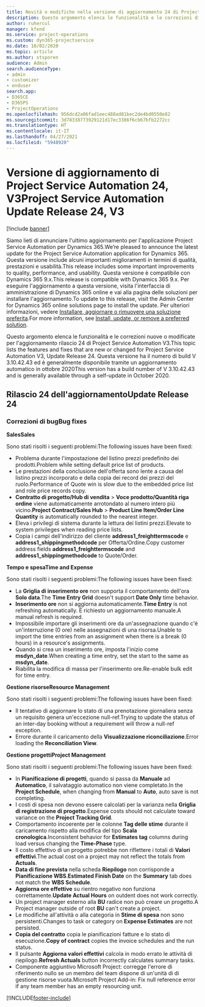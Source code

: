 ```yaml
---
title: Novità o modifiche nella versione di aggiornamento 24 di Project Service Automation V3
description: Questo argomento elenca le funzionalità e le correzioni disponibili nella versione di aggiornamento 24 di Project Service Automation V3.
author: ruhercul
manager: kfend
ms.service: project-operations
ms.custom: dyn365-projectservice
ms.date: 10/02/2020
ms.topic: article
ms.author: stsporen
audience: Admin
search.audienceType:
- admin
- customizer
- enduser
search.app:
- D365CE
- D365PS
- ProjectOperations
ms.openlocfilehash: 956dcd2a06fad1eec488ad81bec2de4bd0550e82
ms.sourcegitcommit: 3d78338773929121d17ec3386f6cb67bfb2272cc
ms.translationtype: HT
ms.contentlocale: it-IT
ms.lasthandoff: 04/27/2021
ms.locfileid: "5948920"
---
```

# <a name="project-service-automation-update-release-24-v3"></a><span data-ttu-id="01207-103">Versione di aggiornamento di Project Service Automation 24, V3</span><span class="sxs-lookup"><span data-stu-id="01207-103">Project Service Automation Update Release 24, V3</span></span>

[!include [banner](../includes/psa-now-project-operations.md)]

<span data-ttu-id="01207-104">Siamo lieti di annunciare l'ultimo aggiornamento per l'applicazione Project Service Automation per Dynamics 365.</span><span class="sxs-lookup"><span data-stu-id="01207-104">We’re pleased to announce the latest update for the Project Service Automation application for Dynamics 365.</span></span> <span data-ttu-id="01207-105">Questa versione include alcuni importanti miglioramenti in termini di qualità, prestazioni e usabilità.</span><span class="sxs-lookup"><span data-stu-id="01207-105">This release includes some important improvements to quality, performance, and usability.</span></span> <span data-ttu-id="01207-106">Questa versione è compatibile con Dynamics 365 9.x.</span><span class="sxs-lookup"><span data-stu-id="01207-106">This release is compatible with Dynamics 365 9.x.</span></span> <span data-ttu-id="01207-107">Per eseguire l'aggiornamento a questa versione, visita l'interfaccia di amministrazione di Dynamics 365 online e vai alla pagina delle soluzioni per installare l'aggiornamento.</span><span class="sxs-lookup"><span data-stu-id="01207-107">To update to this release, visit the Admin Center for Dynamics 365 online solutions page to install the update.</span></span> <span data-ttu-id="01207-108">Per ulteriori informazioni, vedere [Installare, aggiornare o rimuovere una soluzione preferita](/power-platform/admin/install-remove-preferred-solution).</span><span class="sxs-lookup"><span data-stu-id="01207-108">For more information, see [Install, update, or remove a preferred solution](/power-platform/admin/install-remove-preferred-solution).</span></span>

<span data-ttu-id="01207-109">Questo argomento elenca le funzionalità e le correzioni nuove o modificate per l'aggiornamento rilascio 24 di Project Service Automation V3.</span><span class="sxs-lookup"><span data-stu-id="01207-109">This topic lists the features and fixes that are new or changed for Project Service Automation V3, Update Release 24.</span></span> <span data-ttu-id="01207-110">Questa versione ha il numero di build V 3.10.42.43 ed è generalmente disponibile tramite un aggiornamento automatico in ottobre 2020</span><span class="sxs-lookup"><span data-stu-id="01207-110">This version has a build number of V 3.10.42.43 and is generally available through a self-update in October 2020.</span></span>

## <a name="update-release-24"></a><span data-ttu-id="01207-111">Rilascio 24 dell'aggiornamento</span><span class="sxs-lookup"><span data-stu-id="01207-111">Update Release 24</span></span>

### <a name="bug-fixes"></a><span data-ttu-id="01207-112">Correzioni di bug</span><span class="sxs-lookup"><span data-stu-id="01207-112">Bug fixes</span></span>

<span data-ttu-id="01207-113">**Sales**</span><span class="sxs-lookup"><span data-stu-id="01207-113">**Sales**</span></span>

<span data-ttu-id="01207-114">Sono stati risolti i seguenti problemi:</span><span class="sxs-lookup"><span data-stu-id="01207-114">The following issues have been fixed:</span></span>

- <span data-ttu-id="01207-115">Problema durante l'impostazione del listino prezzi predefinito dei prodotti.</span><span class="sxs-lookup"><span data-stu-id="01207-115">Problem while setting default price list of products.</span></span>
- <span data-ttu-id="01207-116">Le prestazioni della conclusione dell'offerta sono lente a causa del listino prezzi incorporato e della copia dei record dei prezzi del ruolo.</span><span class="sxs-lookup"><span data-stu-id="01207-116">Performance of Quote win is slow due to the embedded price list and role price records copy.</span></span>
- <span data-ttu-id="01207-117">**Contratto di progetto/Hub di vendita** > **Voce prodotto/Quantità riga ordine** viene automaticamente arrotondato al numero intero più vicino.</span><span class="sxs-lookup"><span data-stu-id="01207-117">**Project Contract/Sales Hub** > **Product Line Item/Order Line Quantity** is automatically rounded to the nearest integer.</span></span>
- <span data-ttu-id="01207-118">Eleva i privilegi di sistema durante la lettura dei listini prezzi.</span><span class="sxs-lookup"><span data-stu-id="01207-118">Elevate to system privileges when reading price lists.</span></span>
- <span data-ttu-id="01207-119">Copia i campi dell'indirizzo del cliente **address1_freighttermscode** e **address1_shippingmethodcode** per Offerta/Ordine.</span><span class="sxs-lookup"><span data-stu-id="01207-119">Copy customer address fields **address1_freighttermscode** and **address1_shippingmethodcode** to Quote/Order.</span></span> 


<span data-ttu-id="01207-120">**Tempo e spesa**</span><span class="sxs-lookup"><span data-stu-id="01207-120">**Time and Expense**</span></span>

<span data-ttu-id="01207-121">Sono stati risolti i seguenti problemi:</span><span class="sxs-lookup"><span data-stu-id="01207-121">The following issues have been fixed:</span></span>

- <span data-ttu-id="01207-122">La **Griglia di inserimento ore** non supporta il comportamento dell'ora **Solo data**.</span><span class="sxs-lookup"><span data-stu-id="01207-122">The **Time Entry Grid** doesn't support **Date Only** time behavior.</span></span>
- <span data-ttu-id="01207-123">**Inserimento ore** non si aggiorna automaticamente.</span><span class="sxs-lookup"><span data-stu-id="01207-123">**Time Entry** is not refreshing automatically.</span></span> <span data-ttu-id="01207-124">È richiesto un aggiornamento manuale.</span><span class="sxs-lookup"><span data-stu-id="01207-124">A manual refresh is required.</span></span>
- <span data-ttu-id="01207-125">Impossibile importare gli inserimenti ore da un'assegnazione quando c'è un'interruzione (0 ore) nelle assegnazioni di una risorsa.</span><span class="sxs-lookup"><span data-stu-id="01207-125">Unable to import the time entries from an assignment when there is a break (0 hours) in a resource's assignments.</span></span>
- <span data-ttu-id="01207-126">Quando si crea un inserimento ore, imposta l'inizio come **msdyn_date**.</span><span class="sxs-lookup"><span data-stu-id="01207-126">When creating a time entry, set the start to the same as **msdyn_date**.</span></span>
- <span data-ttu-id="01207-127">Riabilita la modifica di massa per l'inserimento ore.</span><span class="sxs-lookup"><span data-stu-id="01207-127">Re-enable bulk edit for time entry.</span></span>

<span data-ttu-id="01207-128">**Gestione risorse**</span><span class="sxs-lookup"><span data-stu-id="01207-128">**Resource Management**</span></span>

<span data-ttu-id="01207-129">Sono stati risolti i seguenti problemi:</span><span class="sxs-lookup"><span data-stu-id="01207-129">The following issues have been fixed:</span></span>

- <span data-ttu-id="01207-130">Il tentativo di aggiornare lo stato di una prenotazione giornaliera senza un requisito genera un'eccezione null-ref.</span><span class="sxs-lookup"><span data-stu-id="01207-130">Trying to update the status of an inter-day booking without a requirement will throw a null-ref exception.</span></span>
- <span data-ttu-id="01207-131">Errore durante il caricamento della **Visualizzazione riconciliazione**.</span><span class="sxs-lookup"><span data-stu-id="01207-131">Error loading the **Reconciliation View**.</span></span>


<span data-ttu-id="01207-132">**Gestione progetti**</span><span class="sxs-lookup"><span data-stu-id="01207-132">**Project Management**</span></span>

<span data-ttu-id="01207-133">Sono stati risolti i seguenti problemi:</span><span class="sxs-lookup"><span data-stu-id="01207-133">The following issues have been fixed:</span></span>

- <span data-ttu-id="01207-134">In **Pianificazione di progetti**, quando si passa da **Manuale** ad **Automatico**, il salvataggio automatico non viene completato.</span><span class="sxs-lookup"><span data-stu-id="01207-134">In the **Project Schedule**, when changing from **Manual** to **Auto**, auto save is not completing.</span></span>
- <span data-ttu-id="01207-135">I costi di spesa non devono essere calcolati per la varianza nella **Griglia di registrazione di progetto**.</span><span class="sxs-lookup"><span data-stu-id="01207-135">Expense costs should not calculate toward variance on the **Project Tracking Grid**.</span></span>
- <span data-ttu-id="01207-136">Comportamento incoerente per le colonne **Tag delle stime** durante il caricamento rispetto alla modifica del tipo **Scala cronologica**.</span><span class="sxs-lookup"><span data-stu-id="01207-136">Inconsistent behavior for **Estimates tag** columns during load versus changing the **Time-Phase** type.</span></span>
- <span data-ttu-id="01207-137">Il costo effettivo di un progetto potrebbe non riflettere i totali di **Valori effettivi**.</span><span class="sxs-lookup"><span data-stu-id="01207-137">The actual cost on a project may not reflect the totals from **Actuals**.</span></span>
- <span data-ttu-id="01207-138">**Data di fine prevista** nella scheda **Riepilogo** non corrisponde a **Pianificazione WBS**.</span><span class="sxs-lookup"><span data-stu-id="01207-138">**Estimated Finish Date** on the **Summary** tab does not match the **WBS Schedule**.</span></span>
- <span data-ttu-id="01207-139">**Aggiorna ore effettive** su rientro negativo non funziona correttamente.</span><span class="sxs-lookup"><span data-stu-id="01207-139">**Update Actual Hours** on outdent does not work correctly.</span></span>
- <span data-ttu-id="01207-140">Un project manager esterno alla **BU** radice non può creare un progetto.</span><span class="sxs-lookup"><span data-stu-id="01207-140">A Project manager outside of root **BU** can't create a project.</span></span>
- <span data-ttu-id="01207-141">Le modifiche all'attività o alla categoria in **Stime di spesa** non sono persistenti.</span><span class="sxs-lookup"><span data-stu-id="01207-141">Changes to task or category on **Expense Estimates** are not persisted.</span></span>
- <span data-ttu-id="01207-142">**Copia del contratto** copia le pianificazioni fatture e lo stato di esecuzione.</span><span class="sxs-lookup"><span data-stu-id="01207-142">**Copy of contract** copies the invoice schedules and the run status.</span></span>
- <span data-ttu-id="01207-143">Il pulsante **Aggiorna valori effettivi** calcola in modo errato le attività di riepilogo.</span><span class="sxs-lookup"><span data-stu-id="01207-143">**Refresh Actuals** button incorrectly calculates summary tasks.</span></span>
- <span data-ttu-id="01207-144">Componente aggiuntivo Microsoft Project: corregge l'errore di riferimento nullo se un membro del team dispone di un'unità di di gestione risorse vuota.</span><span class="sxs-lookup"><span data-stu-id="01207-144">Microsoft Project Add-in: Fix null reference error if any team member has an empty resourcing unit.</span></span>



[!INCLUDE[footer-include](../includes/footer-banner.md)]